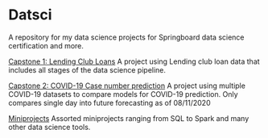# Datsci

A repository for my data science projects for Springboard data science certification and more.

[Capstone 1: Lending Club Loans](capstone1/)
A project using Lending club loan data that includes all stages of the data science pipeline.

[Capstone 2: COVID-19 Case number prediction](capstone2/)
A project using multiple COVID-19 datasets to compare models for COVID-19 prediction. Only compares single day into
future forecasting as of 08/11/2020

[Miniprojects](miniprojects/)
Assorted miniprojects ranging from SQL to Spark and many other data science tools.
